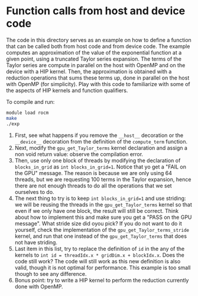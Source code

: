 # Function calls from host and device code

The code in this directory serves as an example on how to define a function that can be called both from host code and from device code. The example computes an approximation of the value of the exponential function at a given point, using a truncated Taylor series expansion. The terms of the Taylor series are compute in parallel on the host with OpenMP and on the device with a HIP kernel. Then, the approximation is obtained with a reduction operations that sums these terms up, done in parallel on the host with OpenMP (for simplicity). Play with this code to familiarize with some of the aspects of HIP kernels and function qualifiers.

To compile and run:

```bash
module load rocm
make
./exp
```

1. First, see what happens if you remove the `__host__` decoration or the `__device__` decoration from the definition of the `compute_term` function.
2. Next, modify the `gpu_get_Taylor_terms` kernel declaration and assign a non void return value: observe the compilation error.
3. Then, use only one block of threads by modifying the declaration of `blocks_in_grid` as `int blocks_in_grid=1`. Notice that yo get a "FAIL on the GPU" message. The reason is because we are only using 64 threads, but we are requesting 100 terms in the Taylor expansion, hence there are not enough threads to do all the operations that we set ourselves to do.
4. The next thing to try is to keep `int blocks_in_grid=1` and use striding: we will be reusing the threads in the `gpu_get_Taylor_terms` kernel so that even if we only have one block, the result will still be correct. Think about how to implement this and make sure you get a "PASS on the GPU message". What stride size did oyou pick? If you do not want to do it yourself, check the implementation of the `gpu_get_Taylor_terms_stride` kernel, and run that one instead of the `gpu_get_Taylor_terms` that does not have striding.
5. Last item in this list, try to replace the definition of `id` in the any of the kernels to `int id = threadIdx.x * gridDim.x + blockIdx.x`. Does the code still work? The code will still work as this new definition is also valid, though it is not optimal for performance. This example is too small though to see any difference.
6. Bonus point: try to write a HIP kernel to perform the reduction currently done with OpenMP.
